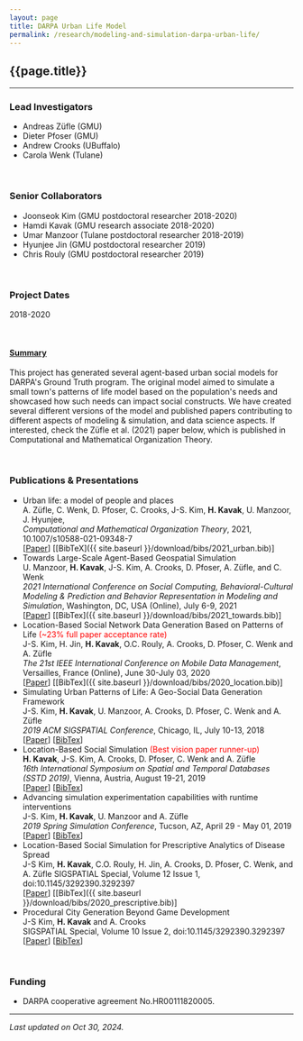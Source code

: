 ```yaml
---
layout: page
title: DARPA Urban Life Model
permalink: /research/modeling-and-simulation-darpa-urban-life/
---
```


## {{page.title}}
<hr/>

### Lead Investigators
- Andreas Züfle (GMU)
- Dieter Pfoser (GMU)
- Andrew Crooks (UBuffalo)
- Carola Wenk (Tulane)

<br/>

### Senior Collaborators
- Joonseok Kim (GMU postdoctoral researcher 2018-2020)
- Hamdi Kavak (GMU research associate 2018-2020)
- Umar Manzoor (Tulane postdoctoral researcher 2018-2019)
- Hyunjee Jin (GMU postdoctoral researcher 2019)
- Chris Rouly (GMU postdoctoral researcher 2019)

<br/>

### Project Dates
2018-2020

<br/>


#### <u>Summary</u>
This project has generated several agent-based urban social models for DARPA's Ground Truth program. The original model aimed to simulate a small town's patterns of life model based on the population's needs and showcased how such needs can impact social constructs. We have created several different versions of the model and published papers contributing to different aspects of modeling & simulation, and data science aspects. If interested, check the Züfle et al. (2021) paper below, which is published in Computational and Mathematical Organization Theory.

<br/>

### Publications & Presentations

- Urban life: a model of people and places   
  A. Züfle, C. Wenk, D. Pfoser, C. Crooks, J-S. Kim, <strong>H. Kavak</strong>, U. Manzoor, J. Hyunjee,    
  <em>Computational and Mathematical Organization Theory</em>, 2021, 10.1007/s10588-021-09348-7  
  [<a title="Paper" href="https://link.springer.com/article/10.1007/s10588-021-09348-7">Paper</a>]
  [[BibTeX]({{ site.baseurl }}/download/bibs/2021_urban.bib)]
- Towards Large-Scale Agent-Based Geospatial Simulation  
  U. Manzoor, <strong>H. Kavak</strong>, J-S. Kim, A. Crooks, D. Pfoser, A. Züfle, and C. Wenk  
  <em>2021 International Conference on Social Computing, Behavioral-Cultural Modeling & Prediction and Behavior Representation in Modeling and Simulation</em>, Washington, DC, USA (Online), July 6-9, 2021  
  [[Paper](https://www.researchgate.net/profile/Andrew-Crooks/publication/353043879_Towards_Large-Scale_Agent-Based_Geospatial_Simulation/links/60e5cd6b1c28af345850bdf5/Towards-Large-Scale-Agent-Based-Geospatial-Simulation.pdf)]
  [[BibTex]({{ site.baseurl }}/download/bibs/2021_towards.bib)]
- Location-Based Social Network Data Generation Based on Patterns of Life <span style="color: red;">(~23% full paper acceptance rate)</span>  
  J-S. Kim, H. Jin, <strong>H. Kavak</strong>, O.C. Rouly, A. Crooks, D. Pfoser, C. Wenk and A. Züfle   
  <em>The 21st IEEE International Conference on Mobile Data Management</em>, Versailles, France (Online), June 30-July 03, 2020  
  [[Paper](https://www.researchgate.net/profile/Ovi-Rouly/publication/343520283_Location-Based_Social_Network_Data_Generation_Based_on_Patterns_of_Life/links/5f3291f2458515b729159340/Location-Based-Social-Network-Data-Generation-Based-on-Patterns-of-Life.pdf)]
  [[BibTex]({{ site.baseurl }}/download/bibs/2020_location.bib)]
- Simulating Urban Patterns of Life: A Geo-Social Data Generation Framework  
  J-S. Kim, <strong>H. Kavak</strong>, U. Manzoor, A. Crooks, D. Pfoser, C. Wenk and A. Züfle   
  <em>2019 ACM SIGSPATIAL Conference</em>, Chicago, IL, July 10-13, 2018  
  [<a title="RG Archive" href="https://www.researchgate.net/profile/Andrew_Crooks/publication/337064055_Simulating_Urban_Patterns_of_Life_A_Geo-Social_Data_Generation_Framework/links/5dc34648a6fdcc2d2ff7cf9e/Simulating-Urban-Patterns-of-Life-A-Geo-Social-Data-Generation-Framework.pdf">Paper</a>]
  [<a title="BibTeX" href="{{ site.baseurl }}/download/bibs/2019_urban_pol.bib">BibTex</a>]
- Location-Based Social Simulation <span style="color: red;">(Best vision paper runner-up)</span>  
  <strong>H. Kavak</strong>, J-S. Kim, A. Crooks, D. Pfoser, C. Wenk and A. Züfle  
  <em>16th International Symposium on Spatial and Temporal Databases (SSTD 2019)</em>, Vienna, Austria, August 19-21, 2019  
  [<a title="ACM DL Archive" href="https://dl.acm.org/doi/10.1145/3340964.3340995">Paper</a>]
  [<a title="BibTeX" href="{{ site.baseurl }}/download/bibs/2019_lbss.bib">BibTex</a>]
- Advancing simulation experimentation capabilities with runtime interventions  
  J-S. Kim, <strong>H. Kavak</strong>, U. Manzoor and A. Züfle  
  <em> 2019 Spring Simulation Conference</em>, Tucson, AZ, April 29 - May 01, 2019  
  [<a title="RG Archive" href="https://www.researchgate.net/profile/Hamdi_Kavak/publication/333457525_Advancing_Simulation_Experimentation_Capabilities_with_Runtime_Interventions/links/5ceedc074585153c3da5362c/Advancing-Simulation-Experimentation-Capabilities-with-Runtime-Interventions.pdf">Paper</a>]
  [<a title="BibTeX" href="{{ site.baseurl }}/download/bibs/2019_experimentation.bib">BibTex</a>]
- Location-Based Social Simulation for Prescriptive Analytics of Disease Spread  
  J-S Kim, <strong>H. Kavak</strong>, C.O. Rouly, H. Jin, A. Crooks, D. Pfoser, C. Wenk, and A. Züfle
  SIGSPATIAL Special, Volume 12 Issue 1, doi:10.1145/3292390.3292397  
  [<a title="RG Archive" href="https://www.researchgate.net/publication/341804755_Location-Based_Social_Simulation_for_Prescriptive_Analytics_of_Disease_Spread">Paper</a>]
  [[BibTex]({{ site.baseurl }}/download/bibs/2020_prescriptive.bib)]
- Procedural City Generation Beyond Game Development  
  J-S Kim, <strong>H. Kavak</strong> and A. Crooks   
  SIGSPATIAL Special, Volume 10 Issue 2, doi:10.1145/3292390.3292397  
  [<a title="RG Archive" href="https://www.researchgate.net/publication/328944888_Procedural_city_generation_beyond_game_development">Paper</a>]
  [<a title="BibTeX" href="{{ site.baseurl }}/download/bibs/2019_procedural.bib">BibTex</a>]


<br/>

### Funding
- DARPA cooperative agreement No.HR00111820005.

<hr/>

*Last updated on Oct 30, 2024.*  
